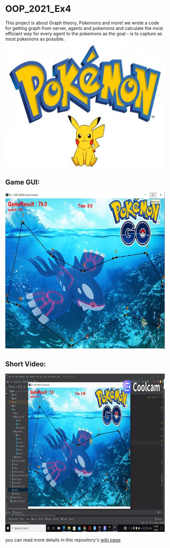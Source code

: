 # OOP_2021_Ex4
This project is about Graph theory, Pokemons and more! we wrote a code for getting graph from server, agents and pokemons and calculate the most efficiant way for every agent to the pokemons as the goal - is to capture as most pokemons as possible.
<img src="https://github.com/AdnanAzem/OOP_2021_Ex4/blob/main/Ex4/pics/pokemon.jpg" alt="pokemon" width="1000" height="400">



<h2>Game GUI:</h2>
<img src="https://github.com/AdnanAzem/OOP_2021_Ex4/blob/main/Ex4/pics/Game.jpeg" alt="pokemon" width="750" height="500">

<h2>Short Video:</h2>
<img src="https://github.com/AdnanAzem/OOP_2021_Ex4/blob/main/Ex4/pics/shortVideo.gif" alt="pokemon" width="750" height="500">

you can read more details in this repository's <a href="https://github.com/AdnanAzem/OOP_2021_Ex4/wiki">wiki page</a>
